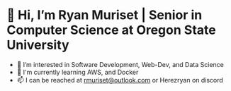 # 👋 Hi, I’m Ryan Muriset | Senior in Computer Science at Oregon State University 
- 👀 I’m interested in Software Development, Web-Dev, and Data Science
- 🌱 I'm currently learning AWS, and Docker
- 📫 I can be reached at rmuriset@outlook.com or Herezryan on discord

